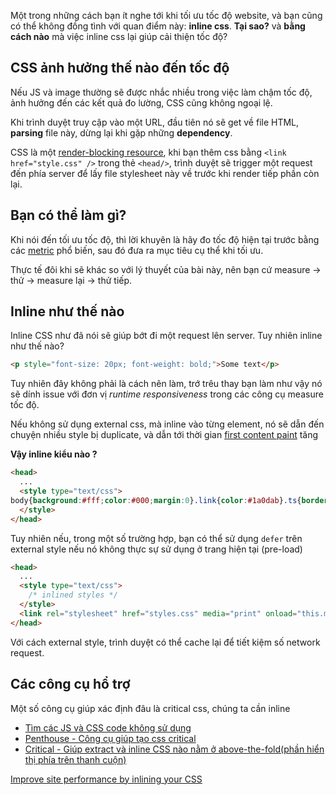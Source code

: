 Một trong những cách bạn ít nghe tới khi tối ưu tốc độ website, và bạn cũng có thể không đồng tình với quan điểm này: **inline css**. **Tại sao?** và **bằng cách nào** mà việc inline css lại giúp cải thiện tốc độ?

## CSS ảnh hưởng thế nào đến tốc độ

Nếu JS và image thường sẽ được nhắc nhiều trong việc làm chậm tốc độ, ảnh hưởng đến các kết quả đo lường, CSS cũng không ngoại lệ.

Khi trình duyệt truy cập vào một URL, đầu tiên nó sẽ get về file HTML, **parsing** file này, dừng lại khi gặp những **dependency**.

CSS là một [render-blocking resource](https://developers.google.com/web/fundamentals/performance/critical-rendering-path/render-blocking-css), khi bạn thêm css bằng `<link href="style.css" />` trong thẻ `<head/>`, trình duyệt sẽ trigger một request đến phía server để lấy file stylesheet này về trước khi render tiếp phần còn lại.

## Bạn có thể làm gì?

Khi nói đến tối ưu tốc độ, thì lời khuyên là hãy đo tốc độ hiện tại trước bằng các [metric](https://web.dev/user-centric-performance-metrics/) phổ biến, sau đó đưa ra mục tiêu cụ thể khi tối ưu.

Thực tế đôi khi sẽ khác so với lý thuyết của bài này, nên bạn cứ measure -> thử -> measure lại -> thử tiếp.

## Inline như thế nào

Inline CSS như đã nói sẽ giúp bớt đi một request lên server. Tuy nhiên inline như thế nào?

```html
<p style="font-size: 20px; font-weight: bold;">Some text</p>
```

Tuy nhiên đây không phải là cách nên làm, trớ trêu thay bạn làm như vậy nó sẽ dính issue với đơn vị *runtime responsiveness* trong các công cụ measure tốc độ.

Nếu không sử dụng external css, mà inline vào từng element, nó sẽ dẫn đến chuyện nhiều style bị duplicate, và dẫn tới thời gian [first content paint](https://web.dev/first-contentful-paint/) tăng

**Vậy inline kiểu nào ?**

```html
<head>
  ...
  <style type="text/css">
body{background:#fff;color:#000;margin:0}.link{color:#1a0dab}.ts{border-collapse:collapse}.ts td{padding:0}.g{line-height:1.2;text-align:left;width:600px}.ti{display:inline;display:inline-table}
  </style>
</head>
```

Tuy nhiên nếu, trong một số trường hợp, bạn có thể sử dụng `defer` trên external style nếu nó không thực sự sử dụng ở trang hiện tại (pre-load)

```html
<head>
  ...
  <style type="text/css">
    /* inlined styles */
  </style>
  <link rel="stylesheet" href="styles.css" media="print" onload="this.media='all'">
</head>
```

Với cách external style, trình duyệt có thể cache lại để tiết kiệm số network request.

## Các công cụ hổ trợ

Một số công cụ giúp xác định đâu là critical css, chúng ta cần inline

- [Tìm các JS và CSS code không sử dụng](https://developers.google.com/web/tools/chrome-devtools/coverage)
- [Penthouse - Công cụ giúp tạo css critical](https://github.com/pocketjoso/penthouse)
- [Critical - Giúp extract và inline CSS nào nằm ở above-the-fold(phần hiển thị phía trên thanh cuộn)](https://github.com/addyosmani/critical)

[Improve site performance by inlining your CSS](https://blog.logrocket.com/improve-site-performance-inlining-css/)

